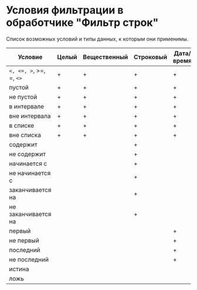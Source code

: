 # Условия фильтрации в обработчике "Фильтр строк"


Список возможных условий и типы данных, к которым они применимы. 


 | Условие                       | Целый | Вещественный | Строковый | Дата/время | Логический | 
 | --------------                       | ---------- | ------------------------ | ------------------ | ------------------- | -------------------- | 
 | `<, <=, >`, >=, =, `<>`                  | +          | +                        | +                  | +                   | +                    | 
 | пустой                         | +          | +                        | +                  | +                   | +                    | 
 | не пустой                    | +          | +                        | +                  | +                   |                      | 
 | в интервале                | +          | +                        | +                  | +                   |                      | 
 | вне интервала            | +          | +                        | +                  | +                   |                      | 
 | в списке                      | +          | +                        | +                  | +                   |                      | 
 | вне списка                  | +          | +                        | +                  | +                   |                      | 
 | содержит                     |            |                          | +                  |                     |                      | 
 | не содержит                |            |                          | +                  |                     |                      | 
 | начинается с              |            |                          | +                  |                     |                      | 
 | не начинается с         |            |                          | +                  |                     |                      | 
 | заканчивается на      |            |                          | +                  |                     |                      | 
 | не заканчивается на |            |                          | +                  |                     |                      | 
 | первый                         |            |                          |                    | +                   |                      | 
 | не первый                    |            |                          |                    | +                   |                      | 
 | последний                   |            |                          |                    | +                   |                      | 
 | не последний              |            |                          |                    | +                   |                      | 
 | истина                         |            |                          |                    |                     | +                    | 
 | ложь                             |            |                          |                    |                     | +                    | 

